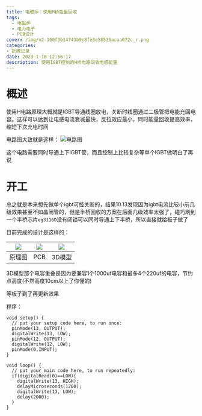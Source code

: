 ```yaml
---
title: 电磁炉：使用H桥能量回收
tags:
  - 电磁炉
  - 电力电子
  - PCB设计
cover: /img/v2-100f3b14743b9c8fe3e58536acaa072c_r.png
categories:
- 折腾记录
date: 2023-1-18 12:56:17
description: 使用IGBT控制的H桥电路回收电感能量
---
```

# 概述
使用H电路原理大概就是IGBT导通线圈放电，关断时线圈通过二极管把电能充回电容。这样可以达到让电感电流衰减最快，反拉效应最小，同时能量回收提高效率，缩短下次充电时间

电路图大致就是这样：
![电路图](fbq.png)

这个电路需要同时导通上下IGBT管，而且控制上比较复杂等单个IGBT做明白了再说

# 开工
总之就是本来想先做单个igbt可控关断的，结果10.13发现因为igbt电流比较小前几级效果甚至不如晶闸管的，但是半桥回收的方案在后面几级效率太强了，碰巧刷到一个半桥芯片`eg3116D`没有闭锁可以同时导通上下半桥，所以直接就给板子做了

目前完成的设计是这样的：

| ![](QQ截图20231014004719.png)  | ![](QQ截图20231014004745.png)  | ![](QQ截图20231013180823.png)  |
| :------------: | :------------: | :------------: |
| 原理图  | PCB  | 3D模型  |

3D模型那个电容重叠是因为要兼容1个1000uf电容和最多4个220uf的电容，节约点高度(不然高度10cm以上了你懂的)

等板子到了再更新效果

程序：
```
void setup() {
  // put your setup code here, to run once:
  pinMode(13, OUTPUT);
  digitalWrite(13, LOW);
  pinMode(12, OUTPUT);
  digitalWrite(12, LOW);
  pinMode(0,INPUT);
}

void loop() {
  // put your main code here, to run repeatedly:
  if(digitalRead(0)==LOW){
    digitalWrite(13, HIGH);
    delayMicroseconds(1200);
    digitalWrite(13, LOW);
    delay(2000);
  }
}
```
